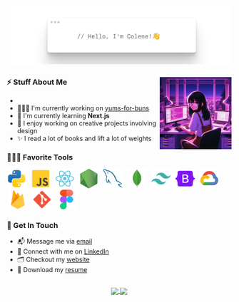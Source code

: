 

<img align="center" height="20%" alt="img" src="./img/banner.png" />

## 

<img align="right" style="" width="32%" alt="img" src="./img/encarnac.jpeg" />

### ⚡️ Stuff About Me
- 
- 👩🏻‍💻 I'm currently working on [yums-for-buns](https://github.com/encarnac/yums-for-buns)
- 🧠 I'm currently learning **Next.js**  
- 🎨 I enjoy working on creative projects involving design
- ✨ I read a lot of books and lift a lot of weights


### 👩🏻‍💻 Favorite Tools 
<p align="left">
<a href="https://python.org/" target="_blank"><img  style="margin-right: 3px;" src="./img/python.png" alt="Python" height="44"/></a> 
<a href="https://www.javascript.com/" target="_blank"><img  style="margin: 0 3px;" src="./img/javascript.png" alt="Javascript" height="44"/></a> 
<a href="https://react.dev/" target="_blank"><img  style="margin: 0 3px;" alt="React" height ="44" src="./img/react.png"></a>
<a href="https://nodejs.org/en" target="_blank"><img  style="margin: 0 3px;" alt="Node" height ="44" src="./img/node.png"></a>
<a href="https://www.mysql.com/" target="_blank"><img  style="margin: 0 3px;" alt="MySQL" height ="44" src="./img/mysql.png"></a>
<a href="https://www.mongodb.com/" target="_blank"><img  style="margin: 0 3px;" alt="MongoDB" height ="44" src="./img/mongodb.png"></a>
<a href="https://tailwindcss.com/" target="_blank"><img  style="margin: 0 3px;" src="./img/tailwind.png" alt="Tailwind" height ="44"/></a>
<a href="https://getbootstrap.com/" target="_blank"><img  style="margin: 0 3px;" alt="Bootstrap" height ="44" src="./img/bootstrap.png"></a>
<a href="https://cloud.google.com/?hl=en" target="_blank"><img  style="margin: 0 3px;" alt="Google Cloud Platform" height ="44" src="./img/gcp.png"></a>
<a href="https://firebase.google.com/" target="_blank"><img  style="margin: 0 3px;" alt="Firebase" height ="44" src="./img/firebase.png"></a>
<a href="" target="_blank"><img  style="margin: 0 3px;" alt="Git" height ="44" src="./img/git.png"></a>
<a href="https://www.figma.com/" target="_blank"> <img src="./img/figma.png" style="margin: 0 3px;" alt="Figma" height='44'/></a>
</p>


### 💬 Get In Touch
- 📬 Message me via [email](mailto:coleneencarnado@gmail.com)
- 👤 Connect with me on [LinkedIn](https://linkedin.com/in/encarnac)
- 🗂️ Checkout my [website](https://colenecodes.tech)
- 📝 Download my [resume](resume.pdf)



##
<p align="center"><a href="https://github.com/anuraghazra/convoychat">
  <img height=200 align="center" src="https://github-readme-stats.vercel.app/api?username=encarnac&theme=material-palenight&hide=issues,contribs&show=prs_merged_percentage&show_icons=true" />
</a>
<a href="https://github.com/anuraghazra/github-readme-stats">
  <img height=200 align="center" src="https://streak-stats.demolab.com/?user=encarnac&theme=material-palenight&card_width=400" />
</a>

</p>

